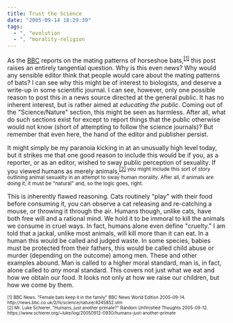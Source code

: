 ```yaml
---
title: Trust the Science
date: "2005-09-14 18:29:39"
tags:
  - ", "evolution
  - ", "morality-religion
---
```

<p>As the <a href="http://news.bbc.co.uk/">BBC</a> reports on the mating patterns of horseshoe bats,<sup><a href="http://news.bbc.co.uk/2/hi/science/nature/4245852.stm">[1]</a></sup> this post raises an entirely tangential question.  Why is this even news?  Why would any sensible editor think that people would care about the mating patterns of bats?  I can see why this might be of interest to biologists, and deserve a write-up in some scientific journal.  I can see, however, only one possible reason to post this in a news source directed at the general public. It has no inherent interest, but is rather aimed at <em>educating the public</em>.  Coming out of the "Science/Nature" section, this might be seen as harmless.  After all, what do such sections exist for except to report things that the public otherwise would not know (short of attempting to follow the science journals)?  But remember that even here, the hand of the editor and publisher persist.</p>  <p>It might simply be my paranoia kicking in at an unusually high level today, but it strikes me that one good reason to include this would be if you, as a reporter, or as an editor, wished to sway public perception of sexuality.  If you viewed humans as merely animals,<sup><a href="https://www.schierer.org/~luke/log/20050912-0930/humans-just-another-primate">[2]</a></sup><sup> you might include this sort of story outlining animal sexuality in an attempt to sway human morality.  After all, if animals are doing it, it must be "natural" and, so the logic goes, right.</sup></p>  <p>This is inherently flawed reasoning.  Cats routinely "play" with their food before consuming it, you can observe a cat releasing and re-catching a mouse, or throwing it through the air.  Humans though, unlike cats, have both free will and a rational mind.  We hold it to be immoral to kill the animals we consume in cruel ways.  In fact, humans alone even define "cruelty."  I am told that a jackal, unlike most animals, will kill more than it can eat.  In a human this would be called and judged waste.  In some species, babies must be protected from their fathers, this would be called child abuse or murder (depending on the outcome) among men.  These and other examples abound.  Man is called to a higher moral standard, man is, in fact, alone called to <em>any</em> moral standard.  This covers not just what we eat and how we obtain our food.  It looks not only at how we raise our children, but how we come by them.</p>  <font size="-2"> [1] BBC News.  "Female bats keep it in the family" BBC News World Edition 2005-09-14. http://news.bbc.co.uk/2/hi/science/nature/4245852.stm <br  /> [2] Mr. Luke Schierer.  "Humans, just another primate?" Random Unfinished Thoughts 2005-09-12. https://www.schierer.org/~luke/log/20050912-0930/humans-just-another-primate </font>


